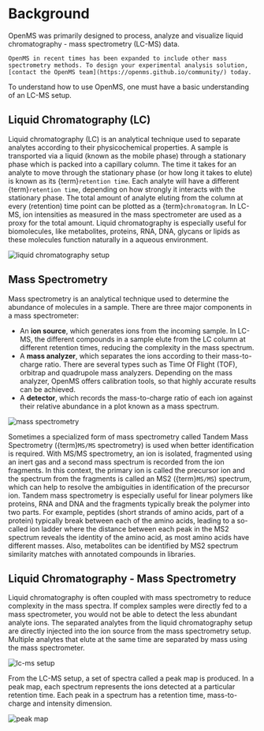 Background
==========

OpenMS was primarily designed to process, analyze and visualize liquid chromatography - mass spectrometry (LC-MS) data.

```{note}
OpenMS in recent times has been expanded to include other mass spectrometry methods. To design your experimental analysis solution, [contact the OpenMS team](https://openms.github.io/community/) today.
```

To understand how to use OpenMS, one must have a basic understanding of an LC-MS setup.

## Liquid Chromatography (LC)

Liquid chromatography (LC) is an analytical technique used to separate analytes according to their physicochemical properties. A sample is transported via a liquid (known as the mobile phase) through a stationary phase which is packed into a capillary column. The time it takes for an analyte to move through the stationary phase (or how long it takes to elute) is known as its {term}`retention time`. Each analyte will have a different {term}`retention time`, depending on how strongly it interacts with the stationary phase. The total amount of analyte eluting from the column at every (retention) time point can be plotted as a {term}`chromatogram`. In LC-MS, ion intensities as measured in the mass spectrometer are used as a proxy for the total amount. Liquid chromatography is especially useful for biomolecules, like metabolites, proteins, RNA, DNA, glycans or lipids as these molecules function naturally in a aqueous environment.

![liquid chromatography setup](../images/introduction/introduction_LC.png)

## Mass Spectrometry

Mass spectrometry is an analytical technique used to determine the abundance of molecules in a sample. There are three major components in a mass spectrometer:
- An **ion source**, which generates ions from the incoming sample. In LC-MS, the different compounds in a sample elute from the LC column at different retention times, reducing the complexity in the mass spectrum.
- A **mass analyzer**, which separates the ions according to their mass-to-charge ratio. There are several types such as Time Of Flight (TOF), orbitrap and quadrupole mass analyzers. Depending on the mass analyzer, OpenMS offers calibration tools, so that highly accurate results can be achieved.
- A **detector**, which records the mass-to-charge ratio of each ion against their relative abundance in a plot known as a mass spectrum.

![mass spectrometry](../images/introduction/introduction_MS.png)

Sometimes a specialized form of mass spectrometry called Tandem Mass Spectrometry ({term}`MS/MS` spectrometry) is used when better identification is required. With MS/MS spectrometry,  an ion is isolated, fragmented using an inert gas and a second mass spectrum is recorded from the ion fragments. In this context, the primary ion is called the precursor ion and the spectrum from the fragments is called an  MS2 ({term}`MS/MS`) spectrum, which can help to resolve the ambiguities in identification of the precursor ion. Tandem mass spectrometry is especially useful for linear polymers like proteins, RNA and DNA and the fragments typically break the polymer into two parts. For example, peptides (short strands of amino acids, part of a protein) typically break between each of the amino acids, leading to a so-called ion ladder where the distance between each peak in the MS2 spectrum reveals the identity of the amino acid, as most amino acids have different masses. Also, metabolites can be identified by MS2 spectrum similarity matches with annotated compounds in libraries.

## Liquid Chromatography - Mass Spectrometry

Liquid chromatography is often coupled with mass spectrometry to reduce complexity in the mass spectra. If complex samples were directly fed to a mass spectrometer, you would not be able to detect the less abundant analyte ions. The separated analytes from the liquid chromatography setup are directly injected into the ion source from the mass spectrometry setup. Multiple analytes that elute at the same time are separated by mass using the mass spectrometer. 

![lc-ms setup](../images/introduction/hplc-mass-spectrometry-setup.png)

From the LC-MS setup, a set of spectra called a peak map is produced. In a peak map, each spectrum represents the ions detected at a particular retention time. Each peak in a spectrum has a retention time, mass-to-charge and intensity dimension.

![peak map](../images/introduction/spectrum_peakmap.png)


